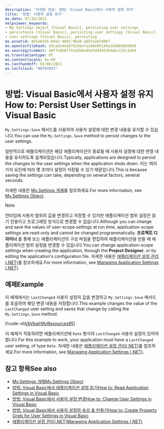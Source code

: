 ```yaml
---
description: '자세한 정보: 방법: Visual Basic에서 사용자 설정 유지'
title: '방법: 사용자 설정 유지'
ms.date: 07/20/2015
helpviewer_keywords:
- My.Settings object [Visual Basic], persisting user settings
- persistence [Visual Basic], persisting user settings [Visual Basic]
- user settings [Visual Basic], persisting
ms.assetid: 0e5e6415-b6e2-4602-9be0-a65fa167d007
ms.openlocfilehash: 43ca82442678356afacb8e05149a35d485603059
ms.sourcegitcommit: ddf7edb67715a5b9a45e3dd44536dabc153c1de0
ms.translationtype: HT
ms.contentlocale: ko-KR
ms.lasthandoff: 02/06/2021
ms.locfileid: "99797837"
---
```

# <a name="how-to-persist-user-settings-in-visual-basic"></a><span data-ttu-id="8fc98-103">방법: Visual Basic에서 사용자 설정 유지</span><span class="sxs-lookup"><span data-stu-id="8fc98-103">How to: Persist User Settings in Visual Basic</span></span>

<span data-ttu-id="8fc98-104">`My.Settings.Save` 메서드를 사용하여 사용자 설정에 대한 변경 내용을 유지할 수 있습니다.</span><span class="sxs-lookup"><span data-stu-id="8fc98-104">You can use the `My.Settings.Save` method to persist changes to the user settings.</span></span>  
  
 <span data-ttu-id="8fc98-105">일반적으로 애플리케이션은 해당 애플리케이션이 종료될 때 사용자 설정에 대한 변경 내용을 유지하도록 설계되었습니다.</span><span class="sxs-lookup"><span data-stu-id="8fc98-105">Typically, applications are designed to persist the changes to the user settings when the application shuts down.</span></span> <span data-ttu-id="8fc98-106">이는 여러 가지 요인에 따라 몇 초마다 설정이 저장될 수 있기 때문입니다.</span><span class="sxs-lookup"><span data-stu-id="8fc98-106">This is because saving the settings can take, depending on several factors, several seconds.</span></span>  
  
 <span data-ttu-id="8fc98-107">자세한 내용은 [My.Settings 개체](../../../language-reference/objects/my-settings-object.md)를 참조하세요.</span><span class="sxs-lookup"><span data-stu-id="8fc98-107">For more information, see [My.Settings Object](../../../language-reference/objects/my-settings-object.md).</span></span>  
  
> [!NOTE]
> <span data-ttu-id="8fc98-108">런타임에 사용자 범위의 값을 변경하고 저장할 수 있지만 애플리케이션 범위 설정은 읽기 전용이고 프로그래밍 방식으로 변경할 수 없습니다.</span><span class="sxs-lookup"><span data-stu-id="8fc98-108">Although you can change and save the values of user-scope settings at run time, application-scope settings are read-only and cannot be changed programmatically.</span></span> <span data-ttu-id="8fc98-109">**프로젝트 디자이너** 를 통해 또는 애플리케이션의 구성 파일을 편집하여 애플리케이션을 만들 때 애플리케이션 범위 설정을 변경할 수 있습니다.</span><span class="sxs-lookup"><span data-stu-id="8fc98-109">You can change application-scope settings when creating the application, through the **Project Designer**, or by editing the application's configuration file.</span></span> <span data-ttu-id="8fc98-110">자세한 내용은 [애플리케이션 설정 관리(.NET)](/visualstudio/ide/managing-application-settings-dotnet)를 참조하세요.</span><span class="sxs-lookup"><span data-stu-id="8fc98-110">For more information, see [Managing Application Settings (.NET)](/visualstudio/ide/managing-application-settings-dotnet).</span></span>  
  
## <a name="example"></a><span data-ttu-id="8fc98-111">예제</span><span class="sxs-lookup"><span data-stu-id="8fc98-111">Example</span></span>  

 <span data-ttu-id="8fc98-112">이 예제에서는 `LastChanged` 사용자 설정의 값을 변경하고 `My.Settings.Save` 메서드를 호출하여 해당 변경 내용을 저장합니다.</span><span class="sxs-lookup"><span data-stu-id="8fc98-112">This example changes the value of the `LastChanged` user setting and saves that change by calling the `My.Settings.Save` method.</span></span>  
  
 [!code-vb[VbVbalrMyResources#5](~/samples/snippets/visualbasic/VS_Snippets_VBCSharp/VbVbalrMyResources/VB/Form1.vb#5)]  
  
 <span data-ttu-id="8fc98-113">이 예제가 작동하려면 애플리케이션에 `Date` 형식의 `LastChanged` 사용자 설정이 있어야 합니다.</span><span class="sxs-lookup"><span data-stu-id="8fc98-113">For this example to work, your application must have a `LastChanged` user setting, of type `Date`.</span></span> <span data-ttu-id="8fc98-114">자세한 내용은 [애플리케이션 설정 관리(.NET)](/visualstudio/ide/managing-application-settings-dotnet)를 참조하세요.</span><span class="sxs-lookup"><span data-stu-id="8fc98-114">For more information, see [Managing Application Settings (.NET)](/visualstudio/ide/managing-application-settings-dotnet).</span></span>  
  
## <a name="see-also"></a><span data-ttu-id="8fc98-115">참고 항목</span><span class="sxs-lookup"><span data-stu-id="8fc98-115">See also</span></span>

- [<span data-ttu-id="8fc98-116">My.Settings 개체</span><span class="sxs-lookup"><span data-stu-id="8fc98-116">My.Settings Object</span></span>](../../../language-reference/objects/my-settings-object.md)
- [<span data-ttu-id="8fc98-117">방법: Visual Basic에서 애플리케이션 설정 읽기</span><span class="sxs-lookup"><span data-stu-id="8fc98-117">How to: Read Application Settings in Visual Basic</span></span>](how-to-read-application-settings.md)
- [<span data-ttu-id="8fc98-118">방법: Visual Basic에서 사용자 설정 변경</span><span class="sxs-lookup"><span data-stu-id="8fc98-118">How to: Change User Settings in Visual Basic</span></span>](how-to-change-user-settings.md)
- [<span data-ttu-id="8fc98-119">방법: Visual Basic에서 사용자 설정의 속성 표 만들기</span><span class="sxs-lookup"><span data-stu-id="8fc98-119">How to: Create Property Grids for User Settings in Visual Basic</span></span>](how-to-create-property-grids-for-user-settings.md)
- [<span data-ttu-id="8fc98-120">애플리케이션 설정 관리(.NET)</span><span class="sxs-lookup"><span data-stu-id="8fc98-120">Managing Application Settings (.NET)</span></span>](/visualstudio/ide/managing-application-settings-dotnet)
